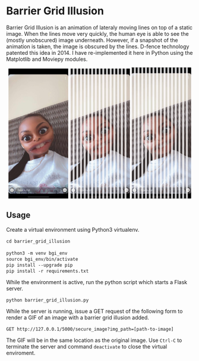 # Barrier Grid Illusion
Barrier Grid Illusion is an animation of lateraly moving lines on top of a static image. When the lines move very quickly, the human eye is able to see the (mostly unobscured) image underneath. However, if a snapshot of the animation is taken, the image is obscured by the lines. D-fence technology patented this idea in 2014. I have re-implemented it here in Python using the Matplotlib and Moviepy modules.

<p align="middle">
  <img src="example/bgi_original.jpg" width="32%" />
  <img src="example/bgi_original_secure.gif" width="32%" /> 
  <img src="example/bgi_screenshot.png" width="32%" />
</p>

## Usage
Create a virtual environment using Python3 virtualenv.
```
cd barrier_grid_illusion

python3 -m venv bgi_env
source bgi_env/bin/activate
pip install --upgrade pip
pip install -r requirements.txt
```

While the environment is active, run the python script which starts a Flask server.
```
python barrier_grid_illusion.py
```

While the server is running, issue a GET request of the following form to render a GIF of an image with a barrier grid illusion added.
```
GET http://127.0.0.1/5000/secure_image?img_path=[path-to-image]
```

The GIF will be in the same location as the original image. Use `Ctrl-C` to terminate the server and command `deactivate` to close the virtual enviroment.
